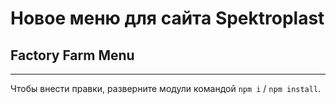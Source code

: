 # Новое меню для сайта Spektroplast

## Factory Farm Menu

---

Чтобы внести правки, разверните модули командой `npm i` / `npm install`.
